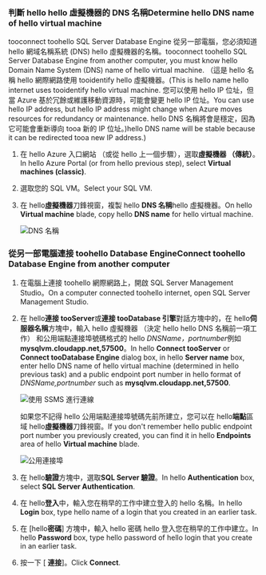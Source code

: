 ### <a name="determine-hello-dns-name-of-hello-virtual-machine"></a><span data-ttu-id="a7696-101">判斷 hello hello 虛擬機器的 DNS 名稱</span><span class="sxs-lookup"><span data-stu-id="a7696-101">Determine hello DNS name of hello virtual machine</span></span>
<span data-ttu-id="a7696-102">tooconnect toohello SQL Server Database Engine 從另一部電腦，您必須知道 hello 網域名稱系統 (DNS) hello 虛擬機器的名稱。</span><span class="sxs-lookup"><span data-stu-id="a7696-102">tooconnect toohello SQL Server Database Engine from another computer, you must know hello Domain Name System (DNS) name of hello virtual machine.</span></span> <span data-ttu-id="a7696-103">（這是 hello 名稱 hello 網際網路使用 tooidentify hello 虛擬機器。</span><span class="sxs-lookup"><span data-stu-id="a7696-103">(This is hello name hello internet uses tooidentify hello virtual machine.</span></span> <span data-ttu-id="a7696-104">您可以使用 hello IP 位址，但當 Azure 基於冗餘或維護移動資源時，可能會變更 hello IP 位址。</span><span class="sxs-lookup"><span data-stu-id="a7696-104">You can use hello IP address, but hello IP address might change when Azure moves resources for redundancy or maintenance.</span></span> <span data-ttu-id="a7696-105">hello DNS 名稱將會是穩定，因為它可能會重新導向 tooa 新的 IP 位址。)</span><span class="sxs-lookup"><span data-stu-id="a7696-105">hello DNS name will be stable because it can be redirected tooa new IP address.)</span></span>  

1. <span data-ttu-id="a7696-106">在 hello Azure 入口網站 （或從 hello 上一個步驟），選取**虛擬機器 （傳統）**。</span><span class="sxs-lookup"><span data-stu-id="a7696-106">In hello Azure Portal (or from hello previous step), select **Virtual machines (classic)**.</span></span>
2. <span data-ttu-id="a7696-107">選取您的 SQL VM。</span><span class="sxs-lookup"><span data-stu-id="a7696-107">Select your SQL VM.</span></span>
3. <span data-ttu-id="a7696-108">在 hello**虛擬機器**刀鋒視窗，複製 hello **DNS 名稱**hello 虛擬機器。</span><span class="sxs-lookup"><span data-stu-id="a7696-108">On hello **Virtual machine** blade, copy hello **DNS name** for hello virtual machine.</span></span>
   
    ![DNS 名稱](./media/virtual-machines-sql-server-connection-steps/sql-vm-dns-name.png)

### <a name="connect-toohello-database-engine-from-another-computer"></a><span data-ttu-id="a7696-110">從另一部電腦連接 toohello Database Engine</span><span class="sxs-lookup"><span data-stu-id="a7696-110">Connect toohello Database Engine from another computer</span></span>
1. <span data-ttu-id="a7696-111">在電腦上連接 toohello 網際網路上，開啟 SQL Server Management Studio。</span><span class="sxs-lookup"><span data-stu-id="a7696-111">On a computer connected toohello internet, open SQL Server Management Studio.</span></span>
2. <span data-ttu-id="a7696-112">在 hello**連接 tooServer**或**連接 tooDatabase 引擎**對話方塊中的，在 hello**伺服器名稱**方塊中，輸入 hello 虛擬機器 （決定 hello hello DNS 名稱前一項工作） 和公用端點連接埠號碼格式的 hello *DNSName，portnumber*例如**mysqlvm.cloudapp.net,57500**。</span><span class="sxs-lookup"><span data-stu-id="a7696-112">In hello **Connect tooServer** or **Connect tooDatabase Engine** dialog box, in hello **Server name** box, enter hello DNS name of hello virtual machine (determined in hello previous task) and a public endpoint port number in hello format of *DNSName,portnumber* such as **mysqlvm.cloudapp.net,57500**.</span></span>
   
    ![使用 SSMS 進行連線](./media/virtual-machines-sql-server-connection-steps/33Connect-SSMS.png)
   
    <span data-ttu-id="a7696-114">如果您不記得 hello 公用端點連接埠號碼先前所建立，您可以在 hello**端點**區域 hello**虛擬機器**刀鋒視窗。</span><span class="sxs-lookup"><span data-stu-id="a7696-114">If you don't remember hello public endpoint port number you previously created, you can find it in hello **Endpoints** area of hello **Virtual machine** blade.</span></span>
   
    ![公用連接埠](./media/virtual-machines-sql-server-connection-steps/sql-vm-port-number.png)
3. <span data-ttu-id="a7696-116">在 hello**驗證**方塊中，選取**SQL Server 驗證**。</span><span class="sxs-lookup"><span data-stu-id="a7696-116">In hello **Authentication** box, select **SQL Server Authentication**.</span></span>
4. <span data-ttu-id="a7696-117">在 hello**登入**中，輸入您在稍早的工作中建立登入的 hello 名稱。</span><span class="sxs-lookup"><span data-stu-id="a7696-117">In hello **Login** box, type hello name of a login that you created in an earlier task.</span></span>
5. <span data-ttu-id="a7696-118">在 [hello**密碼**] 方塊中，輸入 hello 密碼 hello 登入您在稍早的工作中建立。</span><span class="sxs-lookup"><span data-stu-id="a7696-118">In hello **Password** box, type hello password of hello login that you create in an earlier task.</span></span>
6. <span data-ttu-id="a7696-119">按一下 [ **連接**]。</span><span class="sxs-lookup"><span data-stu-id="a7696-119">Click **Connect**.</span></span>

